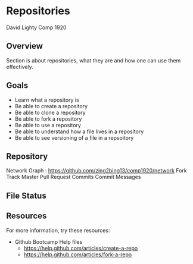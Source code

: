 Repositories 
============

David Lighty
Comp 1920

Overview
--------
Section is about repositories, what they are and how one can use them effectively.

Goals
-----
* Learn what a repository is
* Be able to create a repository
* Be able to clone a repository
* Be able to fork a repository
* Be able to use a repository
* Be able to understand how a file lives in a repository
* Be able to see versioning of a file in a repsoitory


Repository
----------
Network Graph : https://github.com/zing2bing13/comp1920/network
Fork
Track Master
Pull Request
Commits
	Commit Messages



File Status
-----------


Resources
---------
For more information, try these resources:
* Github Bootcamp Help files
	* https://help.github.com/articles/create-a-repo
	* https://help.github.com/articles/fork-a-repo

